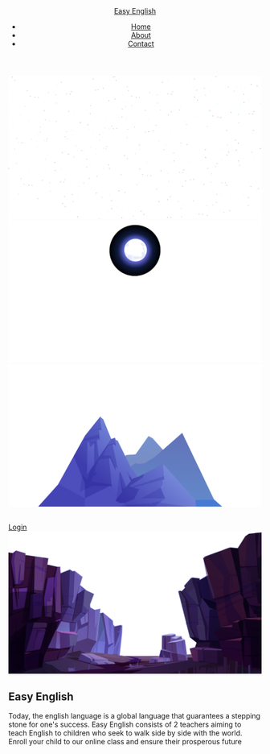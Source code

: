 <!DOCTYPE html>
<html lang="en">
<head>
    <meta charset="UTF-8">
    <meta http-equiv="X-UA-Compatible" content="IE=edge">
    <meta name="viewport" content="width=device-width, initial-scale=1.0">
    <link rel="stylesheet" href="ee.css">
    <title>Home</title>
</head>
<body>
        <header>
            <a href="#" class="logo">Easy English</a>
            <ul>
                <li><a href="#" class="active">Home</a></li>
                <li><a href="about.html">About</a></li>
                <li><a href="#">Contact</a></li>
            </ul>
        </header>
        <section>
            <img src="stars.png" id="stars">
            <img src="moon.png" id="moon">
            <img src="mountains_behind.png" id="mountains_behind">
            <h2 id="text"></h2>
            <a href="#" id="btn">Login</a>
            <img src="mountains_front.png" id="mountains_front">
        </section>
        <div class="sec">
            <h2>Easy English</h2>
            <p>Today, the english language is a global language that guarantees a stepping stone for one's success. Easy English consists of 2 teachers aiming to teach English to children who seek to walk side by side with the world. Enroll your child to our online class and ensure their prosperous future</p>
        </div>
    <script>
            let stars = document.getElementById('stars');
            let moon = document.getElementById('moon');
            let mountains_front = document.getElementById('mountains_front');
            let mountains_behind = document.getElementById('mountains_behind');
            let text = document.getElementById('text');
            let btn = document.getElementById('btn');
            let header = document.querySelector('header');
            window.addEventListener('scroll', function(){
                let value = window.scrollY;
                stars.style.left = value * 0.25 + 'px';
                moon.style.top = value * 1.05 + 'px';
                mountains_front.style.top = value * 0 + 'px';
                mountains_behind.style.top = value * 0.5 + 'px';
                text.style.marginRight = value * 4 + 'px';
                text.style.marginTop = value * 1.5 + 'px';
                btn.style.marginTop = value * 1.5 + 'px';
                header.style.top = value * 0.5 + 'px';
            })
        </script>
</body>
</html>
